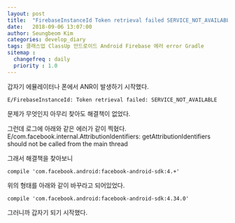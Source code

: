 ```yaml
---
layout: post
title:  "FirebaseInstanceId Token retrieval failed SERVICE_NOT_AVAILABLE error"
date:   2018-09-06 13:07:00
author: Seungbeom Kim
categories: develop_diary
tags: 클래스업 ClassUp 안드로이드 Android Firebase 에러 error Gradle
sitemap :
  changefreq : daily
  priority : 1.0
---
```


갑자기 에뮬레이터나 폰에서 ANR이 발생하기 시작했다.

    E/FirebaseInstanceId: Token retrieval failed: SERVICE_NOT_AVAILABLE

문제가 무엇인지 아무리 찾아도 해결책이 없었다.

그런데 로그에 아래와 같은 에러가 같이 찍혔다.
E/com.facebook.internal.AttributionIdentifiers: getAttributionIdentifiers should not be called from the main thread

그래서 해결책을 찾아보니

    compile 'com.facebook.android:facebook-android-sdk:4.+'

위의 형태를 아래와 같이 바꾸라고 되어있었다.

    compile 'com.facebook.android:facebook-android-sdk:4.34.0'

그러니까 갑자기 되기 시작했다.
